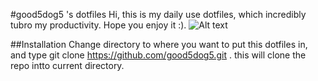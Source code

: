 #good5dog5 's dotfiles
Hi, this is my daily use dotfiles, which incredibly tubro my productivity.
Hope you enjoy it :).
![Alt text][df_1]

##Installation
Change directory to where you want to put this dotfiles in, and type
    git clone https://github.com/good5dog5.git .
this will clone the repo intto current directory.























[df_1]:https://dl.dropboxusercontent.com/u/31201582/dotfile_1.png 

